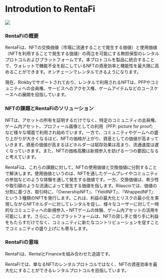 # Introdution to RentaFi

![](.gitbook/assets/synschismo\_graphic\_data\_changed.png)

### RentaFiの概要

RentaFiは、NFTの交換価値（市場に流通することで発生する価値）と使用価値（NFTを利用することで発生する価値）の両立を可能にする無担保型のレンタルプロトコルおよびプラットフォームです。本プロトコルを製品に統合することで、ウォレットで機能不全を起こしているNFTの資産効率と機能性を最大限に高めることができます。オンチェーンでレンタルできるようになります。

現在、Rinkbyでサポートされており、レンタルで利用されるNFTは、PFPやコミュニティへの会員権、サービスへのアクセス権、ゲームアイテムなどのユースケースへの展開を目指しています。

### NFTの課題とRentaFiのソリューション

NFTは、アセットの所有を証明するだけでなく、特定のコミュニティの会員権、ゲーム内アセット、プロフィール画像としての利用（PFP: picture for proof）など様々な場面で利用され始めています。一方で、コミュニティやゲームへの盛り上がりが大きくなるほど、NFTの価格が上がり、資産としての価値が高まっていきます。資産の価値が高まるほどホルダーは賦存効果は高まり、流通速度は遅くなっていきます。また、NFTの価格高騰は新規参入を妨げる一つの要因になると考えています。

RentaFiは、これらの課題に対して、NFTの使用価値と交換価値に分割することで解決します。使用価値というのは、NFTを通したゲームプレイやコミュニティの参加などのような体験を通して発生する価値です。一方、交換価値は、希少性や取引額のような流通によって発生する価値を指します。Rilascioでは、価値の分割に基づき、取引時に、『OwnershipNFT』、『YieldNFT』、『WrappedNFT』という３種類のNFTを発行します。これは、利益の最大化とリスクの最小化を実現しながらNFTホルダーに対してレンタルを促し、様々なユーザーに対して一時的なコミュニティへの新規参入・NFTゲームの体験、ゲーム内アセットの活用を可能にします。さらに、このプラットフォームは、NFTの貸し手と借り手に利益をもたらすだけでなく、コミュニティに新たなコントリビューションを促すことでコミュニティの盛り上げにも寄与します。

### RentaFi**の意味**

RentaFiは、RentalとFinanceを組み合わせた造語です。

RentaFiでは、単なるNFTのレンタルプロトコルではなく、NFTの資産効率を最大化にすることができるレンタルプロトコルを目指しています。
